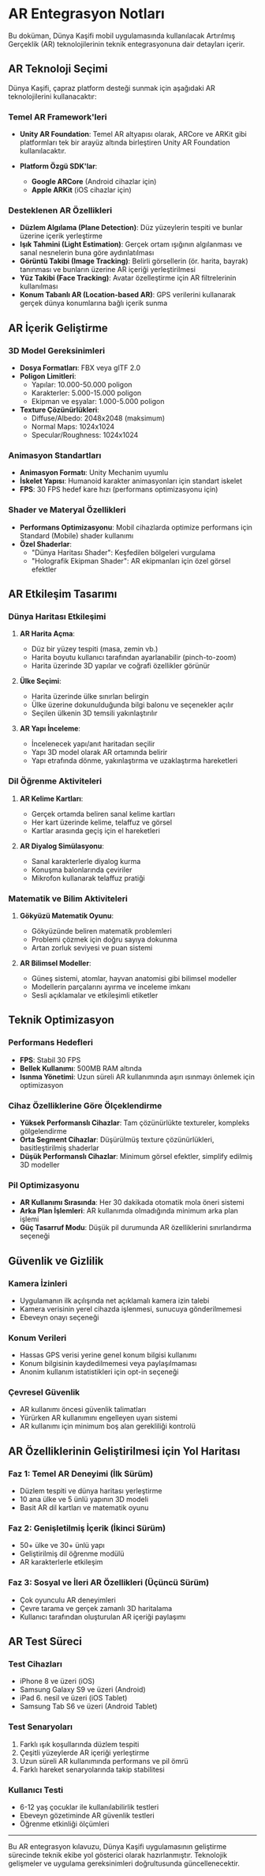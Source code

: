 # AR Entegrasyon Notları

Bu doküman, Dünya Kaşifi mobil uygulamasında kullanılacak Artırılmış Gerçeklik (AR) teknolojilerinin teknik entegrasyonuna dair detayları içerir.

## AR Teknoloji Seçimi

Dünya Kaşifi, çapraz platform desteği sunmak için aşağıdaki AR teknolojilerini kullanacaktır:

### Temel AR Framework'leri

- **Unity AR Foundation**: Temel AR altyapısı olarak, ARCore ve ARKit gibi platformları tek bir arayüz altında birleştiren Unity AR Foundation kullanılacaktır.
  
- **Platform Özgü SDK'lar**:
  - **Google ARCore** (Android cihazlar için)
  - **Apple ARKit** (iOS cihazlar için)

### Desteklenen AR Özellikleri

- **Düzlem Algılama (Plane Detection)**: Düz yüzeylerin tespiti ve bunlar üzerine içerik yerleştirme
- **Işık Tahmini (Light Estimation)**: Gerçek ortam ışığının algılanması ve sanal nesnelerin buna göre aydınlatılması
- **Görüntü Takibi (Image Tracking)**: Belirli görsellerin (ör. harita, bayrak) tanınması ve bunların üzerine AR içeriği yerleştirilmesi
- **Yüz Takibi (Face Tracking)**: Avatar özelleştirme için AR filtrelerinin kullanılması
- **Konum Tabanlı AR (Location-based AR)**: GPS verilerini kullanarak gerçek dünya konumlarına bağlı içerik sunma

## AR İçerik Geliştirme

### 3D Model Gereksinimleri

- **Dosya Formatları**: FBX veya glTF 2.0
- **Poligon Limitleri**: 
  - Yapılar: 10.000-50.000 poligon
  - Karakterler: 5.000-15.000 poligon
  - Ekipman ve eşyalar: 1.000-5.000 poligon
- **Texture Çözünürlükleri**: 
  - Diffuse/Albedo: 2048x2048 (maksimum)
  - Normal Maps: 1024x1024
  - Specular/Roughness: 1024x1024

### Animasyon Standartları

- **Animasyon Formatı**: Unity Mechanim uyumlu
- **İskelet Yapısı**: Humanoid karakter animasyonları için standart iskelet
- **FPS**: 30 FPS hedef kare hızı (performans optimizasyonu için)

### Shader ve Materyal Özellikleri

- **Performans Optimizasyonu**: Mobil cihazlarda optimize performans için Standard (Mobile) shader kullanımı
- **Özel Shaderlar**: 
  - "Dünya Haritası Shader": Keşfedilen bölgeleri vurgulama 
  - "Holografik Ekipman Shader": AR ekipmanları için özel görsel efektler

## AR Etkileşim Tasarımı

### Dünya Haritası Etkileşimi

1. **AR Harita Açma**: 
   - Düz bir yüzey tespiti (masa, zemin vb.)
   - Harita boyutu kullanıcı tarafından ayarlanabilir (pinch-to-zoom)
   - Harita üzerinde 3D yapılar ve coğrafi özellikler görünür

2. **Ülke Seçimi**:
   - Harita üzerinde ülke sınırları belirgin
   - Ülke üzerine dokunulduğunda bilgi balonu ve seçenekler açılır
   - Seçilen ülkenin 3D temsili yakınlaştırılır

3. **AR Yapı İnceleme**:
   - İncelenecek yapı/anıt haritadan seçilir
   - Yapı 3D model olarak AR ortamında belirir
   - Yapı etrafında dönme, yakınlaştırma ve uzaklaştırma hareketleri

### Dil Öğrenme Aktiviteleri

1. **AR Kelime Kartları**:
   - Gerçek ortamda beliren sanal kelime kartları
   - Her kart üzerinde kelime, telaffuz ve görsel
   - Kartlar arasında geçiş için el hareketleri

2. **AR Diyalog Simülasyonu**:
   - Sanal karakterlerle diyalog kurma
   - Konuşma balonlarında çeviriler
   - Mikrofon kullanarak telaffuz pratiği

### Matematik ve Bilim Aktiviteleri

1. **Gökyüzü Matematik Oyunu**:
   - Gökyüzünde beliren matematik problemleri
   - Problemi çözmek için doğru sayıya dokunma
   - Artan zorluk seviyesi ve puan sistemi

2. **AR Bilimsel Modeller**:
   - Güneş sistemi, atomlar, hayvan anatomisi gibi bilimsel modeller
   - Modellerin parçalarını ayırma ve inceleme imkanı
   - Sesli açıklamalar ve etkileşimli etiketler

## Teknik Optimizasyon

### Performans Hedefleri

- **FPS**: Stabil 30 FPS
- **Bellek Kullanımı**: 500MB RAM altında
- **Isınma Yönetimi**: Uzun süreli AR kullanımında aşırı ısınmayı önlemek için optimizasyon

### Cihaz Özelliklerine Göre Ölçeklendirme

- **Yüksek Performanslı Cihazlar**: Tam çözünürlükte textureler, kompleks gölgelendirme
- **Orta Segment Cihazlar**: Düşürülmüş texture çözünürlükleri, basitleştirilmiş shaderlar
- **Düşük Performanslı Cihazlar**: Minimum görsel efektler, simplify edilmiş 3D modeller

### Pil Optimizasyonu

- **AR Kullanımı Sırasında**: Her 30 dakikada otomatik mola öneri sistemi
- **Arka Plan İşlemleri**: AR kullanımda olmadığında minimum arka plan işlemi
- **Güç Tasarruf Modu**: Düşük pil durumunda AR özelliklerini sınırlandırma seçeneği

## Güvenlik ve Gizlilik

### Kamera İzinleri

- Uygulamanın ilk açılışında net açıklamalı kamera izin talebi
- Kamera verisinin yerel cihazda işlenmesi, sunucuya gönderilmemesi
- Ebeveyn onayı seçeneği

### Konum Verileri

- Hassas GPS verisi yerine genel konum bilgisi kullanımı
- Konum bilgisinin kaydedilmemesi veya paylaşılmaması
- Anonim kullanım istatistikleri için opt-in seçeneği

### Çevresel Güvenlik

- AR kullanımı öncesi güvenlik talimatları
- Yürürken AR kullanımını engelleyen uyarı sistemi
- AR kullanımı için minimum boş alan gerekliliği kontrolü

## AR Özelliklerinin Geliştirilmesi için Yol Haritası

### Faz 1: Temel AR Deneyimi (İlk Sürüm)
- Düzlem tespiti ve dünya haritası yerleştirme
- 10 ana ülke ve 5 ünlü yapının 3D modeli
- Basit AR dil kartları ve matematik oyunu

### Faz 2: Genişletilmiş İçerik (İkinci Sürüm)
- 50+ ülke ve 30+ ünlü yapı
- Geliştirilmiş dil öğrenme modülü
- AR karakterlerle etkileşim

### Faz 3: Sosyal ve İleri AR Özellikleri (Üçüncü Sürüm)
- Çok oyunculu AR deneyimleri
- Çevre tarama ve gerçek zamanlı 3D haritalama
- Kullanıcı tarafından oluşturulan AR içeriği paylaşımı

## AR Test Süreci

### Test Cihazları
- iPhone 8 ve üzeri (iOS)
- Samsung Galaxy S9 ve üzeri (Android)
- iPad 6. nesil ve üzeri (iOS Tablet)
- Samsung Tab S6 ve üzeri (Android Tablet)

### Test Senaryoları
1. Farklı ışık koşullarında düzlem tespiti
2. Çeşitli yüzeylerde AR içeriği yerleştirme
3. Uzun süreli AR kullanımında performans ve pil ömrü
4. Farklı hareket senaryolarında takip stabilitesi

### Kullanıcı Testi
- 6-12 yaş çocuklar ile kullanılabilirlik testleri
- Ebeveyn gözetiminde AR güvenlik testleri
- Öğrenme etkinliği ölçümleri

---

Bu AR entegrasyon kılavuzu, Dünya Kaşifi uygulamasının geliştirme sürecinde teknik ekibe yol gösterici olarak hazırlanmıştır. Teknolojik gelişmeler ve uygulama gereksinimleri doğrultusunda güncellenecektir. 